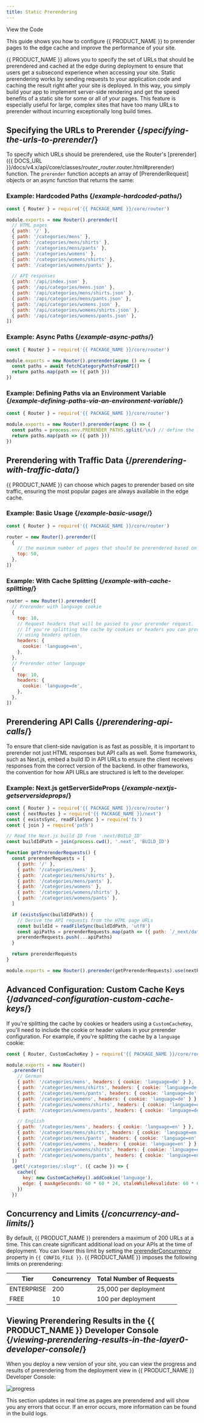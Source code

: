 ```yaml
---
title: Static Prerendering
---
```


<ButtonLinksGroup>
 <ButtonLink variant="stroke" type="code" withIcon={true} href="https://github.com/layer0-docs/layer0-prerender-example">
  View the Code
 </ButtonLink>
 <ButtonLink variant="stroke" type="deploy" withIcon={true} href="https://app.layer0.co/deploy?button&deploy&repo=https://github.com/layer0-docs/layer0-prerender-example" />
</ButtonLinksGroup>

This guide shows you how to configure {{ PRODUCT_NAME }} to prerender pages to the edge cache and improve the performance of your site.

{{ PRODUCT_NAME }} allows you to specify the set of URLs that should be prerendered and cached at the edge during deployment to ensure that users get a subsecond
experience when accessing your site. Static prerendering works by sending requests to your application code and caching the result right after your site is deployed.
In this way, you simply build your app to implement server-side rendering and get the speed benefits of a static site for some or all of your pages. This feature is especially useful for large, complex sites that have too many URLs to prerender without incurring exceptionally long build times.

## Specifying the URLs to Prerender {/*specifying-the-urls-to-prerender*/}

To specify which URLs should be prerendered, use the Router's [prerender]({{ DOCS_URL }}/docs/v4.x/api/core/classes/_router_router_.router.html#prerender) function. The `prerender` function accepts an array of [PrerenderRequest] objects or an async function that returns the same:

### Example: Hardcoded Paths {/*example-hardcoded-paths*/}

```js
const { Router } = require('{{ PACKAGE_NAME }}/core/router')

module.exports = new Router().prerender([
  // HTML pages
  { path: '/' },
  { path: '/categories/mens' },
  { path: '/categories/mens/shirts' },
  { path: '/categories/mens/pants' },
  { path: '/categories/womens' },
  { path: '/categories/womens/shirts' },
  { path: '/categories/womens/pants' },

  // API responses
  { path: '/api/index.json' },
  { path: '/api/categories/mens.json' },
  { path: '/api/categories/mens/shirts.json' },
  { path: '/api/categories/mens/pants.json' },
  { path: '/api/categories/womens.json' },
  { path: '/api/categories/womens/shirts.json' },
  { path: '/api/categories/womens/pants.json' },
])
```

### Example: Async Paths {/*example-async-paths*/}

```js
const { Router } = require('{{ PACKAGE_NAME }}/core/router')

module.exports = new Router().prerender(async () => {
  const paths = await fetchCategoryPathsFromAPI()
  return paths.map(path => ({ path }))
})
```

### Example: Defining Paths via an Environment Variable {/*example-defining-paths-via-an-environment-variable*/}

```js
const { Router } = require('{{ PACKAGE_NAME }}/core/router')

module.exports = new Router().prerender(async () => {
  const paths = process.env.PRERENDER_PATHS.split(/\n/) // define the list of paths to prerender in the {{ PRODUCT_NAME }} Developer Console.
  return paths.map(path => ({ path }))
})
```

## Prerendering with Traffic Data {/*prerendering-with-traffic-data*/}

{{ PRODUCT_NAME }} can choose which pages to prerender based on site traffic, ensuring the most popular pages are always available in the edge cache.

### Example: Basic Usage {/*example-basic-usage*/}

```js
const { Router } = require('{{ PACKAGE_NAME }}/core/router')

router = new Router().prerender([
  {
    // the maximum number of pages that should be prerendered based on site traffic.
    top: 50,
  },
])
```

### Example: With Cache Splitting {/*example-with-cache-splitting*/}

```js
router = new Router().prerender([
  // Prerender with language cookie
  {
    top: 10,
    // Request headers that will be passed to your prerender request.
    // If you're splitting the cache by cookies or headers you can provide them
    // using headers option.
    headers: {
      cookie: 'language=en',
    },
  },
  // Prerender other language
  {
    top: 10,
    headers: {
      cookie: 'language=de',
    },
  },
])
```

## Prerendering API Calls {/*prerendering-api-calls*/}

To ensure that client-side navigation is as fast as possible, it is important to prerender not just HTML responses but API calls as well. Some frameworks, such as Next.js, embed a build ID in API URLs to ensure the client receives responses from the correct version of the backend. In other frameworks, the convention for how API URLs are structured is left to the developer.

### Example: Next.js getServerSideProps {/*example-nextjs-getserversideprops*/}

```js
const { Router } = require('{{ PACKAGE_NAME }}/core/router')
const { nextRoutes } = require('{{ PACKAGE_NAME }}/next')
const { existsSync, readFileSync } = require('fs')
const { join } = require('path')

// Read the Next.js build ID from '.next/BUILD_ID'
const buildIdPath = join(process.cwd(), '.next', 'BUILD_ID')

function getPrerenderRequests() {
  const prerenderRequests = [
    { path: '/' },
    { path: '/categories/mens' },
    { path: '/categories/mens/shirts' },
    { path: '/categories/mens/pants' },
    { path: '/categories/womens' },
    { path: '/categories/womens/shirts' },
    { path: '/categories/womens/pants' },
  ]

  if (existsSync(buildIdPath)) {
    // Derive the API requests from the HTML page URLs
    const buildId = readFileSync(buildIdPath, 'utf8')
    const apiPaths = prerenderRequests.map(path => ({ path: `/_next/data/${buildId}${path}.json` }))
    prerenderRequests.push(...apiPaths)
  }

  return prerenderRequests
}

module.exports = new Router().prerender(getPrerenderRequests).use(nextRoutes)
```

## Advanced Configuration: Custom Cache Keys {/*advanced-configuration-custom-cache-keys*/}

If you're splitting the cache by cookies or headers using a `CustomCacheKey`, you'll need to include the cookie or header values in
your prerender configuration. For example, if you're splitting the cache by a `language` cookie:

```js
const { Router, CustomCacheKey } = require('{{ PACKAGE_NAME }}/core/router')

module.exports = new Router()
  .prerender([
    // German
    { path: '/categories/mens', headers: { cookie: 'language=de' } },
    { path: '/categories/mens/shirts', headers: { cookie: 'language=de' } },
    { path: '/categories/mens/pants', headers: { cookie: 'language=de' } },
    { path: '/categories/womens', headers: { cookie: 'language=de' } },
    { path: '/categories/womens/shirts', headers: { cookie: 'language=de' } },
    { path: '/categories/womens/pants', headers: { cookie: 'language=de' } },

    // English
    { path: '/categories/mens', headers: { cookie: 'language=en' } },
    { path: '/categories/mens/shirts', headers: { cookie: 'language=en' } },
    { path: '/categories/mens/pants', headers: { cookie: 'language=en' } },
    { path: '/categories/womens', headers: { cookie: 'language=en' } },
    { path: '/categories/womens/shirts', headers: { cookie: 'language=en' } },
    { path: '/categories/womens/pants', headers: { cookie: 'language=en' } },
  ])
  .get('/categories/:slug*', ({ cache }) => {
    cache({
      key: new CustomCacheKey().addCookie('language'),
      edge: { maxAgeSeconds: 60 * 60 * 24, staleWhileRevalidate: 60 * 60 * 24 * 365 },
    })
  })
```

## Concurrency and Limits {/*concurrency-and-limits*/}

By default, {{ PRODUCT_NAME }} prerenders a maximum of 200 URLs at a time. This can create significant additional load on your APIs at the time of deployment. You can lower this limit by setting the [prerenderConcurrency](/applications/layer0_config#section_prerenderconcurrency) property in `{{ CONFIG_FILE }}`. {{ PRODUCT_NAME }} imposes the following limits on prerendering:

| Tier       | Concurrency | Total Number of Requests |
| ---------- | ----------- | ------------------------ |
| ENTERPRISE | 200         | 25,000 per deployment    |
| FREE       | 10          | 100 per deployment       |

## Viewing Prerendering Results in the {{ PRODUCT_NAME }} Developer Console {/*viewing-prerendering-results-in-the-layer0-developer-console*/}

When you deploy a new version of your site, you can view the progress and results of prerendering from the deployment
view in {{ PRODUCT_NAME }} Developer Console:

![progress](/images/static-prerendering/progress.png)

This section updates in real time as pages are prerendered and will show you any errors that occur. If an error occurs, more
information can be found in the build logs.
